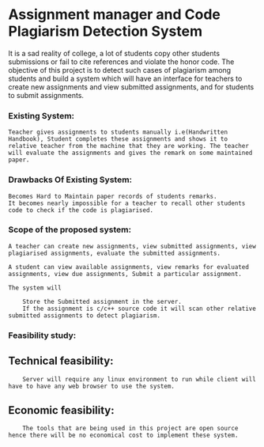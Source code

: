 # Assignment manager and Code Plagiarism Detection System

It is a sad reality of college, a lot of students copy other students submissions or fail to cite references and violate the honor code. The objective of this project is to detect such cases of plagiarism among students and build a system which will have an interface for teachers to create new assignments and view submitted assignments, and for students to submit assignments.

### Existing System:
    
    Teacher gives assignments to students manually i.e(Handwritten Handbook), Student completes these assignments and shows it to relative teacher from the machine that they are working. The teacher will evaluate the assignments and gives the remark on some maintained paper.                                             


### Drawbacks Of Existing System:
    Becomes Hard to Maintain paper records of students remarks.
    It becomes nearly impossible for a teacher to recall other students code to check if the code is plagiarised.

### Scope of the proposed system:
    A teacher can create new assignments, view submitted assignments, view plagiarised assignments, evaluate the submitted assignments.
   
    A student can view available assignments, view remarks for evaluated assignments, view due assignments, Submit a particular assignment.
   
    The system will
   
        Store the Submitted assignment in the server.
        If the assignment is c/c++ source code it will scan other relative submitted assignments to detect plagiarism.

### Feasibility study:

##     Technical feasibility:
        Server will require any linux environment to run while client will have to have any web browser to use the system.
    
##    Economic feasibility:
        The tools that are being used in this project are open source hence there will be no economical cost to implement these system.
     